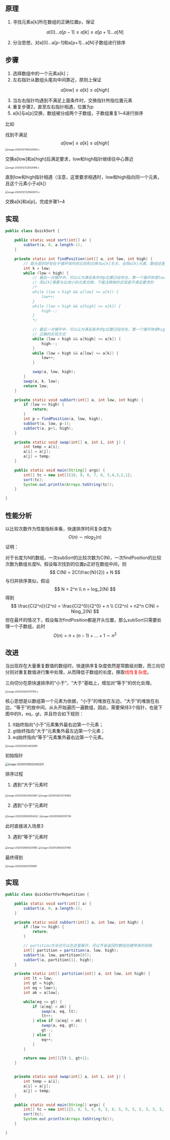 ## 原理

1. 寻找元素a[k]所在数组的正确位置p，保证

$$
a[0]...a[p-1] \leq a[k] \leq a[p+1]...a[N]
$$

2. 分治思想，对a[0]...a[p-1]和a[p+1]...a[N]子数组进行排序



## 步骤

1. 选择数组中的一个元素a[k]；
2. 左右指针从数组头尾向中间靠近，原则上保证

$$
a[low] \leq a[k] \leq a[high]
$$

3. 当左右指针均遇到不满足上面条件时，交换指针所指位置元素
4. 重复步骤2，直至左右指针相遇，位置为p
5. a[k]与a[p]交换，数组被分成两个子数组，子数组重复1~4进行排序

比如

找到不满足
$$
a[low] \leq a[k] \leq a[high]
$$
<img src="./pics/image-20200127190420904.png" alt="image-20200127190420904 z" style="zoom:50%;" />

交换a[low]和a[high]后满足要求，low和high指针继续往中心靠近

<img src="./pics/image-20200127225528194.png" alt="image-20200127225528194 z" style="zoom:50%;" />

直到low和high指针相遇（注意，这里要求相遇时，low和high指向同一个元素，且这个元素小于a[k]）

<img src="./pics/image-20200127225943973.png" alt="image-20200127225943973 z" style="zoom:50%;" />

交换a[k]和a[p]，完成步骤1~4

## 实现

```java
public class QuickSort {

    public static void sort(int[] a) {
        subSort(a, 0, a.length-1);
    }

    private static int findPosition(int[] a, int low, int high) {
        // 取头部的好处在于循环体内的比较和交换与a[k]无关，去除a[k]元素，数组还是连续的
        int k = low;
        while (low < high) {
            // 最后一次循环中，可以认为满足条件的p位置已经存在，第一个循环体使low停在比a[k]大的位置，第二个循环体因为low<high，使得high会停在比a[k]大的位置（low==high）
            // 而a[k]需要与比他小的元素交换，下面注释掉的实现是不满足要求的
            /*
            while (low < high && a[low] <= a[k]) {
                low++;
            }
            while (low < high && a[high] >= a[k]) {
                high--;
            }
            */

            // 最后一次循环中，可以认为满足条件的p位置已经存在，第一个循环体使high停在比a[k]小的位置，第二个循环体因为low<high，使得low会停在比a[k]大的位置（low==high）
            // 正确的实现方式
            while (low < high && a[high] >= a[k]) {
                high--;
            }
            while (low < high && a[low] <= a[k]) {
                low++;
            }

            swap(a, low, high);
        }
        swap(a, k, low);
        return low;
    }

    private static void subSort(int[] a, int low, int high) {
        if (low >= high) {
            return;
        }
        int p = findPosition(a, low, high);
        subSort(a, low, p-1);
        subSort(a, p+1, high);
    }

    private static void swap(int[] a, int i, int j) {
        int temp = a[i];
        a[i] = a[j];
        a[j] = temp;
    }

    public static void main(String[] args) {
        int[] tc = new int[]{10, 9, 8, 7, 6, 5,4,3,2,1};
        sort(tc);
        System.out.println(Arrays.toString(tc));
    }

}
```



## 性能分析

以比较次数作为性能指标来看，快速排序时间复杂度为
$$
O(n) \sim nlog_2(n)
$$
证明：

对于长度为N的数组，一次subSort的比较次数为C(N)，一次findPosition的比较次数为数组长度N，假设每次找到的位置p正好在数组中间，则
$$
C(N) = 2C(\frac{N}{2}) + N
$$
与归并排序类似，假设
$$
N = 2^n \\
n = log_2(N)
$$
得到
$$
\frac{C(2^n)}{2^n} = \frac{C(2^0)}{2^0} + n \\
C(2^n) = n2^n
C(N) = Nlog_2(N)
$$
但在最坏的情况下，假设每次findPosition都是开头位置，那么subSort只需要处理一个子数组，此时
$$
O(n)=n+(n-1)+...+1 \sim n^2
$$


## 改进

当出现存在大量重复数值的数组时，快速排序复杂度依然是常数级对数，而三向切分则对重复数值进行集中处理，从而降低子数组的长度，换取<font color='red'>线性复杂度</font>。

三向切分在原快速排序的“小于”，“大于”基础上，增加对“等于”的优化处理。

<img src="/Users/panyongfeng/Library/Application Support/typora-user-images/image-20200128214751155.png" alt="image-20200128214751155 z" style="zoom:50%;" />

核心思想是以数组第一个元素为依据，“小于”的堆放在左边，“大于”的堆放在右边，“等于”的放中间，从头开始遍历一遍数组，因此，需要保持3个指针，也是下图中的lt，eq，gt，并且符合如下规则：

1. lt始终指向“小于”元素集外最右边第一个元素；
2. gt始终指向“大于”元素集外最左边第一个元素；
3. eq始终指向“等于”元素集外最右边第一个元素。

<img src="./pics/image-20200128234830881.png" alt="image-20200128234830881" style="zoom:50%;" />

初始指针

<img src="./pics/image-20200129022455201.png" alt="image-20200129022455201" style="zoom:60%;" />

排序过程

1. 遇到“大于”元素时

<img src="./pics/image-20200128235524581.png" alt="image-20200128235524581" style="zoom:50%;" />

<img src="./pics/image-20200128235730062.png" alt="image-20200128235730062" style="zoom:50%;" />

2. 遇到“小于”元素时

<img src="./pics/image-20200129000054242.png" alt="image-20200129000054242" style="zoom:50%;" />

<img src="./pics/image-20200129000101738.png" alt="image-20200129000101738" style="zoom:50%;" />

此时直接进入场景3

3. 遇到“等于”元素时

<img src="./pics/image-20200129000251955.png" alt="image-20200129000251955" style="zoom:50%;" />

<img src="./pics/image-20200129000337164.png" alt="image-20200129000337164" style="zoom:50%;" />

最终得到

<img src="./pics/image-20200128235155691.png" alt="image-20200128235155691" style="zoom:50%;" />

## 实现

```java
public class QuickSortForRepetition {

    public static void sort(int[] a) {
        subSort(a, 0, a.length-1);
    }

    private static void subSort(int[] a, int low, int high) {
        if (low >= high) {
            return;
        }

        // partition方法也可以在这里展开，可以节省返回时数组创建带来的损耗
        int[] partition = partition(a, low, high);
        subSort(a, low, partition[0]);
        subSort(a, partition[1], high);
    }

    private static int[] partition(int[] a, int low, int high) {
        int lt = low;
        int gt = high;
        int eq = low+1;
        int ak = a[low];

        while(eq <= gt) {
            if (a[eq] < ak) {
                swap(a, eq, lt);
                lt++;
            } else if (a[eq] > ak) {
                swap(a, eq, gt);
                gt--;
            } else {
                eq++;
            }
        }

        return new int[]{lt-1, gt+1};
    }


    private static void swap(int[] a, int i, int j) {
        int temp = a[i];
        a[i] = a[j];
        a[j] = temp;
    }

    public static void main(String[] args) {
        int[] tc = new int[]{5, 9, 5, 5, 8, 3, 6, 5, 5, 5, 5, 5, 5, 5, 5, 5, 5, 4, 7, 5, 5, 2, 1};
        sort(tc);
        System.out.println(Arrays.toString(tc));
    }

}
```































